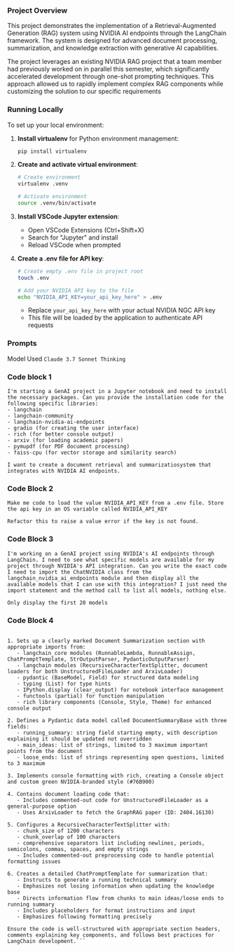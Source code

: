 ### Project Overview 

This project demonstrates the implementation of a Retrieval-Augmented Generation (RAG) system using NVIDIA AI endpoints through the LangChain framework. The system is designed for advanced document processing, summarization, and knowledge extraction with generative AI capabilities.

The project leverages an existing NVIDIA RAG project that a team member had previously worked on in parallel this semester, which significantly accelerated development through one-shot prompting techniques. This approach allowed us to rapidly implement complex RAG components while customizing the solution to our specific requirements

### Running Locally

To set up your local environment:

1. **Install virtualenv** for Python environment management:
   ```bash
   pip install virtualenv
   ```

2. **Create and activate virtual environment**:
   ```bash
   # Create environment
   virtualenv .venv
   
   # Activate environment
   source .venv/bin/activate 
   ```

3. **Install VSCode Jupyter extension**:
   - Open VSCode Extensions (Ctrl+Shift+X)
   - Search for "Jupyter" and install
   - Reload VSCode when prompted

4. **Create a .env file for API key**:
   ```bash
   # Create empty .env file in project root
   touch .env
   
   # Add your NVIDIA API key to the file
   echo "NVIDIA_API_KEY=your_api_key_here" > .env
   ```
   - Replace `your_api_key_here` with your actual NVIDIA NGC API key
   - This file will be loaded by the application to authenticate API requests

### Prompts

Model Used `Claude 3.7 Sonnet Thinking`

### Code block 1

```
I'm starting a GenAI project in a Jupyter notebook and need to install the necessary packages. Can you provide the installation code for the following specific libraries:
- langchain
- langchain-community
- langchain-nvidia-ai-endpoints
- gradio (for creating the user interface)
- rich (for better console output)
- arxiv (for loading academic papers)
- pymupdf (for PDF document processing)
- faiss-cpu (for vector storage and similarity search)

I want to create a document retrieval and summarizatiosystem that integrates with NVIDIA AI endpoints.
```

### Code Block 2

```
Make me code to load the value NVIDIA_API_KEY from a .env file. Store the api key in an OS variable called NVIDIA_API_KEY
```

```
Refactor this to raise a value error if the key is not found.
```


### Code Block 3
```
I'm working on a GenAI project using NVIDIA's AI endpoints through LangChain. I need to see what specific models are available for my project through NVIDIA's API integration. Can you write the exact code I need to import the ChatNVIDIA class from the langchain_nvidia_ai_endpoints module and then display all the available models that I can use with this integration? I just need the import statement and the method call to list all models, nothing else.

Only display the first 20 models
```


### Code Block 4
```Create a comprehensive implementation for a document summarization system using LangChain and NVIDIA's AI endpoints. I need a complete Python code block that:

1. Sets up a clearly marked Document Summarization section with appropriate imports from:
   - langchain_core modules (RunnableLambda, RunnableAssign, ChatPromptTemplate, StrOutputParser, PydanticOutputParser)
   - langchain modules (RecursiveCharacterTextSplitter, document loaders for both UnstructuredFileLoader and ArxivLoader)
   - pydantic (BaseModel, Field) for structured data modeling
   - typing (List) for type hints
   - IPython.display (clear_output) for notebook interface management
   - functools (partial) for function manipulation
   - rich library components (Console, Style, Theme) for enhanced console output

2. Defines a Pydantic data model called DocumentSummaryBase with three fields:
   - running_summary: string field starting empty, with description explaining it should be updated not overridden
   - main_ideas: list of strings, limited to 3 maximum important points from the document
   - loose_ends: list of strings representing open questions, limited to 3 maximum

3. Implements console formatting with rich, creating a Console object and custom green NVIDIA-branded style (#76B900)

4. Contains document loading code that:
   - Includes commented-out code for UnstructuredFileLoader as a general-purpose option
   - Uses ArxivLoader to fetch the GraphRAG paper (ID: 2404.16130)

5. Configures a RecursiveCharacterTextSplitter with:
   - chunk_size of 1200 characters
   - chunk_overlap of 100 characters
   - comprehensive separators list including newlines, periods, semicolons, commas, spaces, and empty strings
   - Includes commented-out preprocessing code to handle potential formatting issues

6. Creates a detailed ChatPromptTemplate for summarization that:
   - Instructs to generate a running technical summary
   - Emphasizes not losing information when updating the knowledge base
   - Directs information flow from chunks to main ideas/loose ends to running summary
   - Includes placeholders for format instructions and input
   - Emphasizes following formatting precisely

Ensure the code is well-structured with appropriate section headers, comments explaining key components, and follows best practices for LangChain development.```
